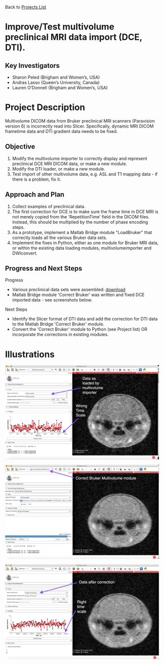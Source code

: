 Back to [Projects List](../../README.md#ProjectsList)

# Improve/Test multivolume preclinical MRI data import (DCE, DTI). 

## Key Investigators

-	Sharon Peled (Brigham and Women’s, USA)
-	Andras Lasso (Queen’s University, Canada)
-	Lauren O’Donnell (Brigham and Women’s, USA)

# Project Description

Multivolume DICOM data from Bruker preclinical MRI scanners (Paravision version 6) is incorrectly read into Slicer. Specifically, dynamic MRI DICOM frametime data and DTI gradient data needs to be fixed.

## Objective

1. Modify the multivolume importer to correctly display and represent preclinical DCE MRI DICOM data, or make a new module.
1. Modify the DTI loader, or make a new module.
1. Test import of other multivolume data, e.g. ASL and T1 mapping data - if there is a problem, fix it.

## Approach and Plan

1. Collect examples of preclinical data.
1. The first correction for DCE is to make sure the frame time in DCE MRI is not merely copied from the 'RepetitionTime' field in the DICOM files. Instead, this should be multiplied by the number of phase encoding steps. 
1. As a prototype, implement a Matlab Bridge module "LoadBruker" that correctly loads all the various Bruker data sets.
1. Implement the fixes in Python, either as one module for Bruker MRI data, or within the existing data loading modules, multivolumeimporter and DWIconvert.

## Progress and Next Steps

Progress
- Various preclinical data sets were assembled: [download](https://www.dropbox.com/sh/5qo2kay9w7bi92t/AADvQtsKR3SJBS2HlReN1q-Ma?dl=0)
- Matlab Bridge module 'Correct Bruker' was written and fixed DCE imported data  - see screenshots below.

Next Steps
- Identify the Slicer format of DTI data and add the correction for DTI data to the Matlab Bridge 'Correct Bruker' module.
- Convert the 'Correct Bruker' module to Python (see Project list) OR incorporate the corrections in existing modules.

# Illustrations

![Original (incorrect) image](OriginalSequence.png)

![Bruker image correction module](CorrectBrukerMultiVolume.png)

![Corrected image](CorrectedSequence.png)

<!-- # Background and References -->

<!--Use this space for information that may help people better understand your project, like links to papers, source code, or data.-->
